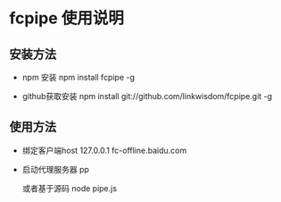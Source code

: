 
# fcpipe 使用说明

## 安装方法
 * npm 安装
 npm install fcpipe -g

 * github获取安装
 npm install git://github.com/linkwisdom/fcpipe.git -g


## 使用方法
 * 绑定客户端host 
      127.0.0.1 fc-offline.baidu.com

 * 启动代理服务器
    pp

    或者基于源码
    node pipe.js
 